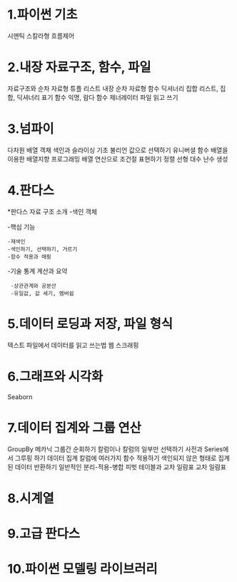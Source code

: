 # 1.파이썬 기초

 시맨틱
 스칼라형
 흐름제어

# 2.내장 자료구조, 함수, 파일

 자료구조와 순차 자료형
  튜플
  리스트
  내장 순차 자료형 함수
  딕셔너리
  집합
  리스트, 집합, 딕셔너리 표기
 함수
  익명, 람다 함수
  제너레이터
  파일 읽고 쓰기

# 3.넘파이

 다차원 배열 객채
  색인과 슬라이싱 기초
  불리언 값으로 선택하기
 유니버셜 함수
 배열을 이용한 배열지향 프로그래밍
  배열 연산으로 조건절 표현하기
  정렬
 선형 대수
 난수 생성

# 4.판다스

*판다스 자료 구조 소개
 -색인 객체
     
-핵심 기능

    -재색인
    -색인하기, 선택하기, 거르기
    -함수 적용과 매핑
    
-기술 통계 계산과 요약

     -상관관계와 공분산
     -유일값, 값 세기, 멤버쉽

# 5.데이터 로딩과 저장, 파일 형식

 텍스트 파일에서 데이터를 읽고 쓰는법
  웹 스크래핑

# 6.그래프와 시각화

  Seaborn

# 7.데이터 집계와 그룹 연산

 GroupBy 메카닉
  그룹간 순회하기
  칼럼이나 칼럼의 일부만 선택하기
  사전과 Series에서 그루핑 하기
 데이터 집계
  칼럼에 여러가지 함수 적용하기
  색인되지 않은 형태로 집계된 데이터 반환하기
 일반적인 분리-적용-병합
 피벗 테이블과 교차 일람표
  교차 일람표

# 8.시계열

# 9.고급 판다스

# 10.파이썬 모델링 라이브러리
